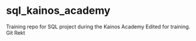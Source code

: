 # sql_kainos_academy
Training repo for SQL project during the Kainos Academy
Edited for training.
Git Rekt
